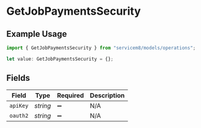 # GetJobPaymentsSecurity

## Example Usage

```typescript
import { GetJobPaymentsSecurity } from "servicem8/models/operations";

let value: GetJobPaymentsSecurity = {};
```

## Fields

| Field              | Type               | Required           | Description        |
| ------------------ | ------------------ | ------------------ | ------------------ |
| `apiKey`           | *string*           | :heavy_minus_sign: | N/A                |
| `oauth2`           | *string*           | :heavy_minus_sign: | N/A                |
